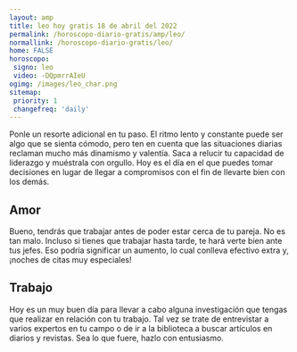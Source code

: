 ```yaml
---
layout: amp
title: leo hoy gratis 18 de abril del 2022 
permalink: /horoscopo-diario-gratis/amp/leo/
normallink: /horoscopo-diario-gratis/leo/
home: FALSE
horoscopo:
 signo: leo
 video: -DQpmrrAIeU
ogimg: /images/leo_char.png
sitemap:
 priority: 1
 changefreq: 'daily'
---
```



Ponle un resorte adicional en tu paso. El ritmo lento y constante puede ser algo que se sienta cómodo, pero ten en cuenta que las situaciones diarias reclaman mucho más dinamismo y valentía. Saca a relucir tu capacidad de liderazgo y muéstrala con orgullo. Hoy es el día en el que puedes tomar decisiones en lugar de llegar a compromisos con el fin de llevarte bien con los demás.

## Amor

Bueno, tendrás que trabajar antes de poder estar cerca de tu pareja. No es tan malo. Incluso si tienes que trabajar hasta tarde, te hará verte bien ante tus jefes. Eso podría significar un aumento, lo cual conlleva efectivo extra y, ¡noches de citas muy especiales!

## Trabajo

Hoy es un muy buen día para llevar a cabo alguna investigación que tengas que realizar en relación con tu trabajo. Tal vez se trate de entrevistar a varios expertos en tu campo o de ir a la biblioteca a buscar artículos en diarios y revistas. Sea lo que fuere, hazlo con entusiasmo.